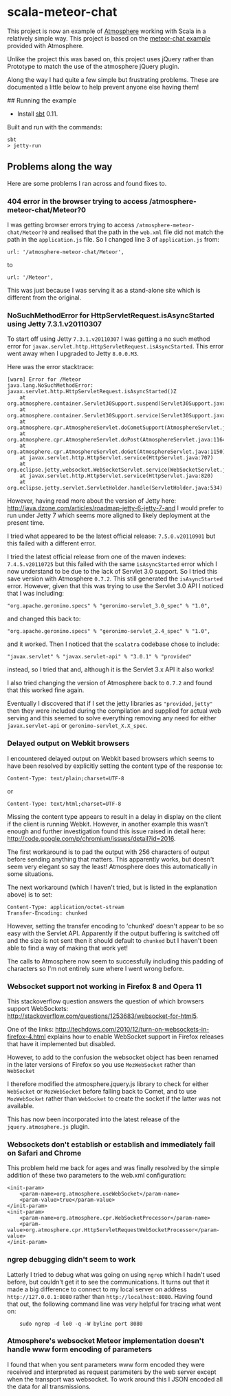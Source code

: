 # scala-meteor-chat

This project is now an example of [Atmosphere](http://atmosphere.java.net/) working with Scala in a relatively simple
way. This project is based on the [meteor-chat example](https://github.com/Atmosphere/atmosphere/tree/master/samples/meteor-chat) provided with Atmosphere.

Unlike the project this was based on, this project uses jQuery rather than Prototype to match the use of the atmosphere
jQuery plugin.

Along the way I had quite a few simple but frustrating problems.  These are documented a little below to help prevent
anyone else having them!

## Running the example

* Install [sbt](https://github.com/harrah/xsbt/wiki) 0.11.

Built and run with the commands:

    sbt
    > jetty-run

## Problems along the way

Here are some problems I ran across and found fixes to.

### 404 error in the browser trying to access /atmosphere-meteor-chat/Meteor?0

I was getting browser errors trying to access `/atmosphere-meteor-chat/Meteor?0` and realised that the path in the `web.xml` file did not match the path in the `application.js` file.  So I changed line 3 of `application.js` from:

    url: '/atmosphere-meteor-chat/Meteor',

to

    url: '/Meteor',
    
This was just because I was serving it as a stand-alone site which is different from the original.

### NoSuchMethodError for HttpServletRequest.isAsyncStarted using Jetty 7.3.1.v20110307

To start off using Jetty `7.3.1.v20110307` I was getting a no such method error for `javax.servlet.http.HttpServletRequest.isAsyncStarted`.  This error went away when I upgraded to Jetty `8.0.0.M3`.

Here was the error stacktrace:

    [warn] Error for /Meteor
    java.lang.NoSuchMethodError: javax.servlet.http.HttpServletRequest.isAsyncStarted()Z
    	at org.atmosphere.container.Servlet30Support.suspend(Servlet30Support.java:136)
    	at org.atmosphere.container.Servlet30Support.service(Servlet30Support.java:91)
    	at org.atmosphere.cpr.AtmosphereServlet.doCometSupport(AtmosphereServlet.java:1182)
    	at org.atmosphere.cpr.AtmosphereServlet.doPost(AtmosphereServlet.java:1164)
    	at org.atmosphere.cpr.AtmosphereServlet.doGet(AtmosphereServlet.java:1150)
    	at javax.servlet.http.HttpServlet.service(HttpServlet.java:707)
    	at org.eclipse.jetty.websocket.WebSocketServlet.service(WebSocketServlet.java:86)
    	at javax.servlet.http.HttpServlet.service(HttpServlet.java:820)
    	at org.eclipse.jetty.servlet.ServletHolder.handle(ServletHolder.java:534)

However, having read more about the version of Jetty here: <http://java.dzone.com/articles/roadmap-jetty-6-jetty-7-and>
I would prefer to run under Jetty 7 which seems more aligned to likely deployment at the present time.

I tried what appeared to be the latest official release: `7.5.0.v20110901` but this failed with a different error.

I tried the latest official release from one of the maven indexes: `7.4.5.v20110725` but this failed with the same `isAsyncStarted` error which I now understand to be due to the lack of Servlet 3.0 support.  So I tried this save
version with Atmosphere `0.7.2`.  This still generated the `isAsyncStarted` error.  However, given that this was trying to use the Servlet 3.0 API I noticed that I was including:

    "org.apache.geronimo.specs" % "geronimo-servlet_3.0_spec" % "1.0",

and changed this back to:

    "org.apache.geronimo.specs" % "geronimo-servlet_2.4_spec" % "1.0",

and it worked.  Then I noticed that the `scalatra` codebase chose to include:

    "javax.servlet" % "javax.servlet-api" % "3.0.1" % "provided"

instead, so I tried that and, although it is the Servlet 3.x API it also works!

I also tried changing the version of Atmosphere back to `0.7.2` and found that this worked fine again.

Eventually I discovered that if I set the jetty libraries as `"provided,jetty"` then they were included during the
compilation and supplied for actual web serving and this seemed to solve everything removing any need for either
`javax.servlet-api` or `geronimo-servlet_X.X_spec`.

### Delayed output on Webkit browsers

I encountered delayed output on Webkit based browsers which seems to have been resolved by explicitly setting the
content type of the response to:

    Content-Type: text/plain;charset=UTF-8

or

    Content-Type: text/html;charset=UTF-8

Missing the content type appears to result in a delay in display on the client if the client is running Webkit. However,
in another example this wasn't enough and further investigation found this issue raised in detail here: <http://code.google.com/p/chromium/issues/detail?id=2016>.

The first workaround is to pad the output with 256 characters of output before sending anything that matters.  This
apparently works, but doesn't seem very elegant so say the least!  Atmosphere does this automatically in some situations.

The next workaround (which I haven't tried, but is listed in the explanation above) is to set:

    Content-Type: application/octet-stream
    Transfer-Encoding: chunked

However, setting the transfer encoding to 'chunked' doesn't appear to be so easy with the Servlet API.  Apparently if
the output buffering is switched off and the size is not sent then it should default to `chunked` but I haven't been
able to find a way of making that work yet!

The calls to Atmosphere now seem to successfully including this padding of characters so I'm not entirely sure where
I went wrong before.

### Websocket support not working in Firefox 8 and Opera 11

This stackoverflow question answers the question of which browsers support WebSockets: <http://stackoverflow.com/questions/1253683/websocket-for-html5>.

One of the links: <http://techdows.com/2010/12/turn-on-websockets-in-firefox-4.html> explains how to enable WebSocket
support in Firefox releases that have it implemented but disabled.

However, to add to the confusion the websocket object has been renamed in the later versions of Firefox so you use
`MozWebSocket` rather than `WebSocket`

I therefore modified the atmosphere.jquery.js library to check for either `WebSocket` or `MozWebSocket` before falling
back to Comet, and to use `MozWebSocket` rather than `WebSocket` to create the socket if the latter was not available.

This has now been incorporated into the latest release of the `jquery.atmosphere.js` plugin.

### Websockets don't establish or establish and immediately fail on Safari and Chrome

This problem held me back for ages and was finally resolved by the simple addition of these two parameters to the
web.xml configuration:

    <init-param>
        <param-name>org.atmosphere.useWebSocket</param-name>
        <param-value>true</param-value>
    </init-param>
    <init-param>
        <param-name>org.atmosphere.cpr.WebSocketProcessor</param-name>
        <param-value>org.atmosphere.cpr.HttpServletRequestWebSocketProcessor</param-value>
    </init-param>

### ngrep debugging didn't seem to work

Latterly I tried to debug what was going on using `ngrep` which I hadn't used before, but couldn't get it to see the communications.  It turns out that it made a big difference to connect to my local server on address `http://127.0.0.1:8080` rather than `http://localhost:8080`.  Having found that out, the following command line was
very helpful for tracing what went on:

        sudo ngrep -d lo0 -q -W byline port 8080

### Atmosphere's websocket Meteor implementation doesn't handle www form encoding of parameters

I found that when you sent parameters www form encoded they were received and interpreted as request parameters by
the web server except when the transport was websocket.  To work around this I JSON encoded all the data for all
transmissions.
 


